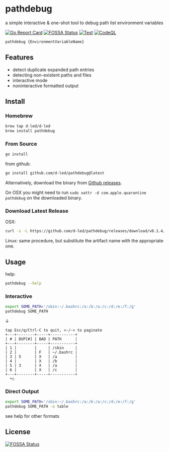 # pathdebug

a simple interactive & one-shot tool to debug path list environment variables

[![Go Report Card](https://goreportcard.com/badge/github.com/d-led/pathdebug)](https://goreportcard.com/report/github.com/d-led/pathdebug)
[![FOSSA Status](https://app.fossa.com/api/projects/git%2Bgithub.com%2Fd-led%2Fpathdebug.svg?type=shield)](https://app.fossa.com/projects/git%2Bgithub.com%2Fd-led%2Fpathdebug?ref=badge_shield)
[![Test](https://github.com/d-led/pathdebug/actions/workflows/test.yml/badge.svg)](https://github.com/d-led/pathdebug/actions/workflows/test.yml)
[![CodeQL](https://github.com/d-led/pathdebug/actions/workflows/codeql.yml/badge.svg)](https://github.com/d-led/pathdebug/actions/workflows/codeql.yml)

```bash
pathdebug {EnvironmentVariableName}
```

## Features

- detect duplicate expanded path entries
- detecting non-existent paths and files
- interactive mode
- noninteractive formatted output

## Install

### Homebrew

```bash
brew tap d-led/d-led
brew install pathdebug
```

### From Source

```bash
go install
```

from github:

```bash
go install github.com/d-led/pathdebug@latest
```

Alternatively, download the binary from [Github releases](https://github.com/d-led/pathdebug/releases/).

On OSX you might need to run `sudo xattr -d com.apple.quarantine pathdebug` on the downloaded binary.

### Download Latest Release

OSX:

```bash
curl -s -L https://github.com/d-led/pathdebug/releases/download/v0.1.4/pathdebug_Darwin_all.tar.gz | tar xvz - pathdebug
```

Linux: same procedure, but substitute the artifact name with the appropriate one.

## Usage

help:

```bash
pathdebug --help
```

### Interactive

```bash
export SOME_PATH='/sbin:~/.bashrc:/a:/b:/a:/c:/d:/e:/f:/g'
pathdebug SOME_PATH
```

&darr;

```text
tap Esc/q/Ctrl-C to quit, <-/-> to paginate
+---+--------+-----+-----------+
| # | DUP[#] | BAD | PATH      |
+---+--------+-----+-----------+
| 1 |        |     | /sbin     |
| 2 |        | F   | ~/.bashrc |
| 3 | 5      | X   | /a        |
| 4 |        | X   | /b        |
| 5 | 3      | X   | /a        |
| 6 |        | X   | /c        |
+---+--------+-----+-----------+
  •○
```

### Direct Output

```bash
export SOME_PATH='/sbin:~/.bashrc:/a:/b:/a:/c:/d:/e:/f:/g'
pathdebug SOME_PATH -o table
```

see help for other formats

## License

[![FOSSA Status](https://app.fossa.com/api/projects/git%2Bgithub.com%2Fd-led%2Fpathdebug.svg?type=large)](https://app.fossa.com/projects/git%2Bgithub.com%2Fd-led%2Fpathdebug?ref=badge_large)
